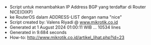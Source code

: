 - Script untuk menambahkan IP Address BGP yang terdaftar di Router NICE(OIXP)
- ke RouterOS dalam ADDRESS-LIST dengan nama "nice"
- Script created by: Valens Riyadi @ www.mikrotik.co.id
- Generated at 1 August 2024 01:00:11 WIB ... 10534 lines
- Generated in 9.684 seconds
- How-to: http://www.mikrotik.co.id/artikel_lihat.php?id=23
